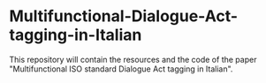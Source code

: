 # Multifunctional-Dialogue-Act-tagging-in-Italian
This repository will contain the resources and the code of the paper "Multifunctional ISO standard Dialogue Act tagging in Italian". 
